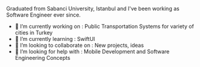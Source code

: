 Graduated from Sabanci University, Istanbul and I've been working as Software Engineer ever since.

- 🔭 I’m currently working on : Public Transportation Systems for variety of cities in Turkey
- 🌱 I’m currently learning : SwiftUI
- 👯 I’m looking to collaborate on : New projects, ideas
- 🤔 I’m looking for help with : Mobile Development and Software Engineering Concepts
